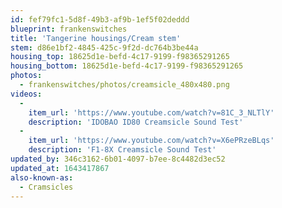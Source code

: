 ```yaml
---
id: fef79fc1-5d8f-49b3-af9b-1ef5f02deddd
blueprint: frankenswitches
title: 'Tangerine housings/Cream stem'
stem: d86e1bf2-4845-425c-9f2d-dc764b3be44a
housing_top: 18625d1e-befd-4c17-9199-f98365291265
housing_bottom: 18625d1e-befd-4c17-9199-f98365291265
photos:
  - frankenswitches/photos/creamsicle_480x480.png
videos:
  -
    item_url: 'https://www.youtube.com/watch?v=81C_3_NLTlY'
    description: 'IDOBAO ID80 Creamsicle Sound Test'
  -
    item_url: 'https://www.youtube.com/watch?v=X6ePRzeBLqs'
    description: 'F1-8X Creamsicle Sound Test'
updated_by: 346c3162-6b01-4097-b7ee-8c4482d3ec52
updated_at: 1643417867
also-known-as:
  - Cramsicles
---
```

